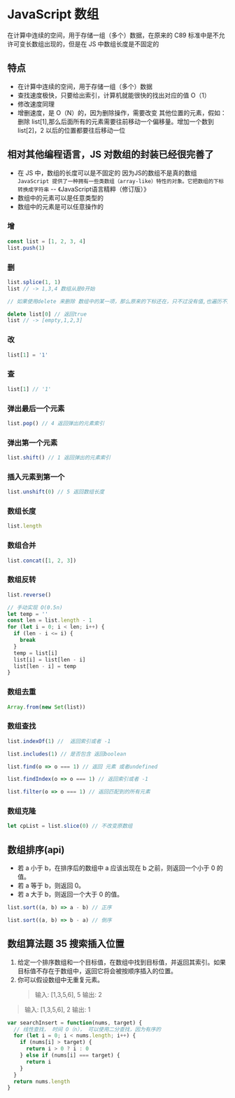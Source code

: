 # JavaScript 数组

在计算中连续的空间，用于存储一组（多个）数据，在原来的 C89 标准中是不允许可变长数组出现的，但是在 JS 中数组长度是不固定的

## 特点

- 在计算中连续的空间，用于存储一组（多个）数据
- 查找速度极快，只要给出索引，计算机就能很快的找出对应的值 O（1）
- 修改速度同理
- 增删速度，是 O（N）的，因为删除操作，需要改变 其他位置的元素，假如：删除 list[1],那么后面所有的元素需要往前移动一个偏移量。增加一个数到 list[2]，2 以后的位置都要往后移动一位

## 相对其他编程语言，JS 对数组的封装已经很完善了

- 在 JS 中，数组的长度可以是不固定的 因为JS的数组不是真的数组`JavaScript 提供了一种拥有一些类数组（array-like）特性的对象。它把数组的下标转换成字符串` -- 《JavaScript语言精粹（修订版）》
- 数组中的元素可以是任意类型的
- 数组中的元素是可以任意操作的

### 增

```js
const list = [1, 2, 3, 4]
list.push(1)
```

### 删

```js
list.splice(1, 1)
list // -> 1,3,4 数组从是0开始

// 如果使用delete 来删除 数组中的某一项，那么原来的下标还在，只不过没有值,也遍历不到 `empty` 但是长度不变，很诡异，所以从来没有人建议咱这么做

delete list[0] // 返回true
list // -> [empty,1,2,3]
```

### 改

```js
list[1] = '1'
```

### 查

```js
list[1] // '1'
```

### 弹出最后一个元素

```js
list.pop() // 4 返回弹出的元素索引
```

### 弹出第一个元素

```js
list.shift() // 1 返回弹出的元素索引
```

### 插入元素到第一个

```js
list.unshift(0) // 5 返回数组长度
```

### 数组长度

```js
list.length
```

### 数组合并

```js
list.concat([1, 2, 3])
```

### 数组反转

```js
list.reverse()

// 手动实现 O(0.5n)
let temp = ''
const len = list.length - 1
for (let i = 0; i < len; i++) {
  if (len - i <= i) {
    break
  }
  temp = list[i]
  list[i] = list[len - i]
  list[len - i] = temp
}
```

### 数组去重

```js
Array.from(new Set(list))
```

### 数组查找

```js
list.indexOf(1) //  返回索引或者 -1

list.includes(1) // 是否包含 返回boolean

list.find(o => o === 1) // 返回 元素 或者undefined

list.findIndex(o => o === 1) // 返回索引或者 -1

list.filter(o => o === 1) // 返回匹配到的所有元素
```

### 数组克隆

```js
let cpList = list.slice(0) // 不改变原数组
```

## 数组排序(api)

- 若 a 小于 b，在排序后的数组中 a 应该出现在 b 之前，则返回一个小于 0 的值。
- 若 a 等于 b，则返回 0。
- 若 a 大于 b，则返回一个大于 0 的值。

```js
list.sort((a, b) => a - b) // 正序

list.sort((a, b) => b - a) // 倒序
```

## 数组算法题 35 搜索插入位置

1. 给定一个排序数组和一个目标值，在数组中找到目标值，并返回其索引。如果目标值不存在于数组中，返回它将会被按顺序插入的位置。
2. 你可以假设数组中无重复元素。
   > 输入: [1,3,5,6], 5
   > 输出: 2

> 输入: [1,3,5,6], 2
> 输出: 1

```js
var searchInsert = function(nums, target) {
  // 线性查找， 时间 O（n）， 可以使用二分查找，因为有序的
  for (let i = 0; i < nums.length; i++) {
    if (nums[i] > target) {
      return i > 0 ? i : 0
    } else if (nums[i] === target) {
      return i
    }
  }
  return nums.length
}
```
